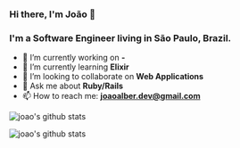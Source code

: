 ### Hi there, I'm João 👋

### I'm a Software Engineer living in São Paulo, Brazil.

- 🔭 I’m currently working on **-**
- 🌱 I’m currently learning **Elixir**
- 👯 I’m looking to collaborate on **Web Applications**
- 💬 Ask me about **Ruby/Rails**
- 📫 How to reach me: **joaoalber.dev@gmail.com**

![joao's github stats](https://github-readme-stats.vercel.app/api/top-langs?username=joaoalber&hide=html&layout=compact)

![joao's github stats](https://github-readme-stats.vercel.app/api?username=joaoalber&show_icons=true)
